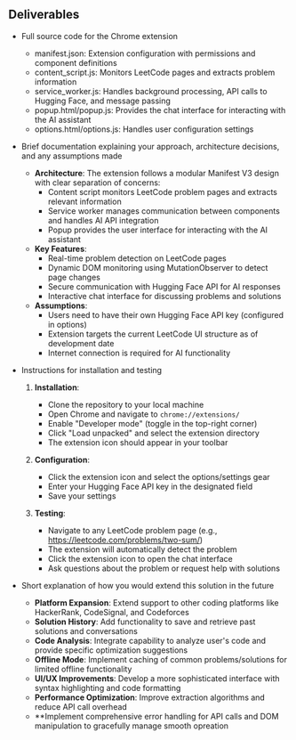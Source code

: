 ## Deliverables
- Full source code for the Chrome extension
  - manifest.json: Extension configuration with permissions and component definitions
  - content_script.js: Monitors LeetCode pages and extracts problem information
  - service_worker.js: Handles background processing, API calls to Hugging Face, and message passing
  - popup.html/popup.js: Provides the chat interface for interacting with the AI assistant
  - options.html/options.js: Handles user configuration settings

- Brief documentation explaining your approach, architecture decisions, and any assumptions made
  - **Architecture**: The extension follows a modular Manifest V3 design with clear separation of concerns:
    - Content script monitors LeetCode problem pages and extracts relevant information
    - Service worker manages communication between components and handles AI API integration
    - Popup provides the user interface for interacting with the AI assistant
  - **Key Features**:
    - Real-time problem detection on LeetCode pages
    - Dynamic DOM monitoring using MutationObserver to detect page changes
    - Secure communication with Hugging Face API for AI responses
    - Interactive chat interface for discussing problems and solutions
  - **Assumptions**:
    - Users need to have their own Hugging Face API key (configured in options)
    - Extension targets the current LeetCode UI structure as of development date
    - Internet connection is required for AI functionality

- Instructions for installation and testing
  1. **Installation**:
     - Clone the repository to your local machine
     - Open Chrome and navigate to `chrome://extensions/`
     - Enable "Developer mode" (toggle in the top-right corner)
     - Click "Load unpacked" and select the extension directory
     - The extension icon should appear in your toolbar
  
  2. **Configuration**:
     - Click the extension icon and select the options/settings gear
     - Enter your Hugging Face API key in the designated field
     - Save your settings
  
  3. **Testing**:
     - Navigate to any LeetCode problem page (e.g., https://leetcode.com/problems/two-sum/)
     - The extension will automatically detect the problem
     - Click the extension icon to open the chat interface
     - Ask questions about the problem or request help with solutions

- Short explanation of how you would extend this solution in the future
  - **Platform Expansion**: Extend support to other coding platforms like HackerRank, CodeSignal, and Codeforces
  - **Solution History**: Add functionality to save and retrieve past solutions and conversations
  - **Code Analysis**: Integrate capability to analyze user's code and provide specific optimization suggestions
  - **Offline Mode**: Implement caching of common problems/solutions for limited offline functionality
  - **UI/UX Improvements**: Develop a more sophisticated interface with syntax highlighting and code formatting
  - **Performance Optimization**: Improve extraction algorithms and reduce API call overhead
  - **Implement comprehensive error handling for API calls and DOM manipulation to gracefully manage smooth opreation 
